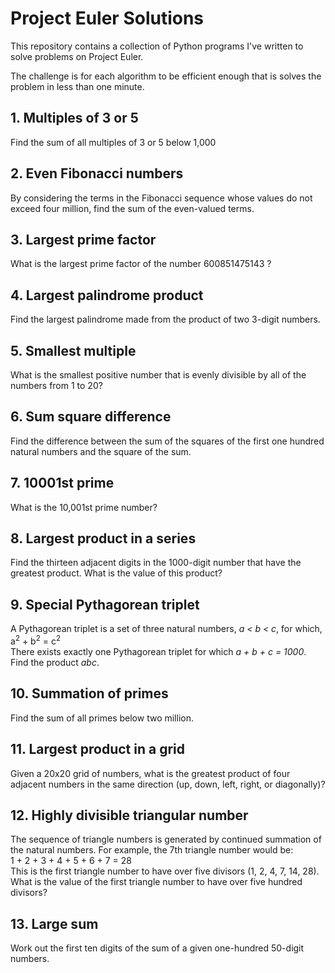 # Project Euler Solutions
This repository contains a collection of Python programs I've written to solve problems on Project Euler.

The challenge is for each algorithm to be efficient enough that is solves the problem in less than one minute.

## 1. Multiples of 3 or 5
Find the sum of all multiples of 3 or 5 below 1,000

## 2. Even Fibonacci numbers
By considering the terms in the Fibonacci sequence whose values do not exceed four million, find the sum of the even-valued terms.

## 3. Largest prime factor
What is the largest prime factor of the number 600851475143 ?

## 4. Largest palindrome product
Find the largest palindrome made from the product of two 3-digit numbers.

## 5. Smallest multiple
What is the smallest positive number that is evenly divisible by all of the numbers from 1 to 20?

## 6. Sum square difference
Find the difference between the sum of the squares of the first one hundred natural numbers and the square of the sum.

## 7. 10001st prime
What is the 10,001st prime number?

## 8. Largest product in a series
Find the thirteen adjacent digits in the 1000-digit number that have the greatest product. What is the value of this product?

## 9. Special Pythagorean triplet
A Pythagorean triplet is a set of three natural numbers, *a < b < c*, for which,<br>
    a<sup>2</sup> + b<sup>2</sup> = c<sup>2</sup><br>
There exists exactly one Pythagorean triplet for which *a + b + c = 1000*.<br>
Find the product *abc*.

## 10. Summation of primes
Find the sum of all primes below two million.

## 11. Largest product in a grid
Given a 20x20 grid of numbers, what is the greatest product of four adjacent numbers in the same direction 
(up, down, left, right, or diagonally)?

## 12. Highly divisible triangular number
The sequence of triangle numbers is generated by continued summation of the natural numbers. 
For example, the 7th triangle number would be:<br>
    1 + 2 + 3 + 4 + 5 + 6 + 7 = 28 <br>
This is the first triangle number to have over five divisors (1, 2, 4, 7, 14, 28).<br>
What is the value of the first triangle number to have over five hundred divisors?

## 13. Large sum
Work out the first ten digits of the sum of a given one-hundred 50-digit numbers.